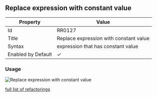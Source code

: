 ## Replace expression with constant value

| Property           | Value                                  |
| ------------------ | -------------------------------------- |
| Id                 | RR0127                                 |
| Title              | Replace expression with constant value |
| Syntax             | expression that has constant value     |
| Enabled by Default | &#x2713;                               |

### Usage

![Replace expression with constant value](../../images/refactorings/ReplaceExpressionWithConstantValue.png)

[full list of refactorings](Refactorings.md)